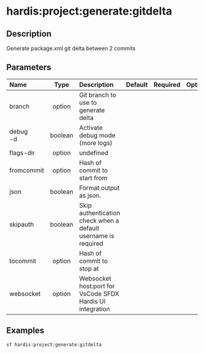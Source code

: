 <!-- This file has been generated with command 'sf hardis:doc:plugin:generate'. Please do not update it manually or it may be overwritten -->
# hardis:project:generate:gitdelta

## Description

Generate package.xml git delta between 2 commits

## Parameters

| Name         |  Type   | Description                                                   | Default | Required | Options |
|:-------------|:-------:|:--------------------------------------------------------------|:-------:|:--------:|:-------:|
| branch       | option  | Git branch to use to generate delta                           |         |          |         |
| debug<br/>-d | boolean | Activate debug mode (more logs)                               |         |          |         |
| flags-dir    | option  | undefined                                                     |         |          |         |
| fromcommit   | option  | Hash of commit to start from                                  |         |          |         |
| json         | boolean | Format output as json.                                        |         |          |         |
| skipauth     | boolean | Skip authentication check when a default username is required |         |          |         |
| tocommit     | option  | Hash of commit to stop at                                     |         |          |         |
| websocket    | option  | Websocket host:port for VsCode SFDX Hardis UI integration     |         |          |         |

## Examples

```shell
sf hardis:project:generate:gitdelta
```


